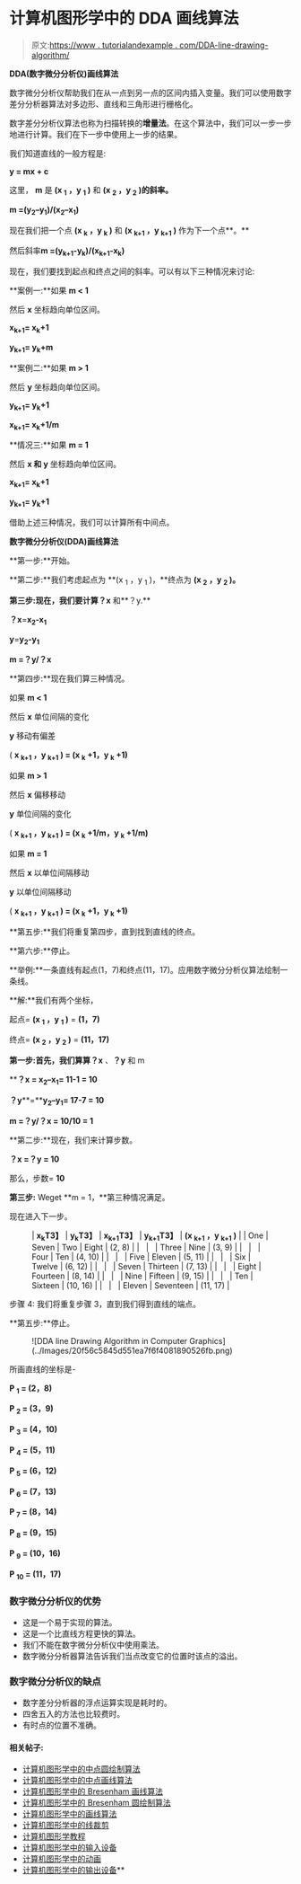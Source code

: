 # 计算机图形学中的 DDA 画线算法

> 原文:[https://www . tutorialandexample . com/DDA-line-drawing-algorithm/](https://www.tutorialandexample.com/dda-line-drawing-algorithm/)

**DDA(数字微分分析仪)画线算法**

数字微分分析仪帮助我们在从一点到另一点的区间内插入变量。我们可以使用数字差分分析器算法对多边形、直线和三角形进行栅格化。

数字差分分析仪算法也称为扫描转换的**增量法**。在这个算法中，我们可以一步一步地进行计算。我们在下一步中使用上一步的结果。

我们知道直线的一般方程是:

**y = mx + c**

这里， **m** 是 **(x <sub>1</sub> ，y <sub>1</sub> )** 和 **(x <sub>2</sub> ，y <sub>2</sub> )的斜率。**

**m =(y<sub>2</sub>–y<sub>1</sub>)/(x<sub>2</sub>–x<sub>1</sub>)**

现在我们把一个点 **(x <sub>k</sub> ，y <sub>k</sub> )** 和 **(x <sub>k+1</sub> ，y <sub>k+1</sub> )** 作为下一个点**。**

然后斜率**m =(y<sub>k+1</sub>-y<sub>k</sub>)/(x<sub>k+1</sub>-x<sub>k</sub>)**

现在，我们要找到起点和终点之间的斜率。可以有以下三种情况来讨论:

**案例一:**如果 **m < 1**

然后 **x** 坐标趋向单位区间。

**x<sub>k+1</sub>= x<sub>k</sub>+1**

**y<sub>k+1</sub>= y<sub>k</sub>+m**

**案例二:**如果 **m > 1**

然后 **y** 坐标趋向单位区间。

**y<sub>k+1</sub>= y<sub>k</sub>+1**

**x<sub>k+1</sub>= x<sub>k</sub>+1/m**

**情况三:**如果 **m = 1**

然后 **x 和 y** 坐标趋向单位区间。

**x<sub>k+1</sub>= x<sub>k</sub>+1**

**y<sub>k+1</sub>= y<sub>k</sub>+1**

借助上述三种情况，我们可以计算所有中间点。

**数字微分分析仪(DDA)画线算法**

**第一步:**开始。

**第二步:**我们考虑起点为 **(x <sub>1</sub> ，y <sub>1</sub> )，**终点为 **(x <sub>2</sub> ，y <sub>2</sub> )。**

**第三步:**现在，我们要计算**？x** 和**？y.**

**？x**=**x<sub>2</sub>-x<sub>1</sub>**

**y**=**y<sub>2</sub>-y<sub>1</sub>**

**m =？y/？x**

**第四步:**现在我们算三种情况。

如果 **m < 1**

然后 **x** 单位间隔的变化

**y** 移动有偏差

( **x <sub>k+1</sub> ，y <sub>k+1</sub> ) = (x <sub>k</sub> +1，y <sub>k</sub> +1)**

如果 **m > 1**

然后 **x** 偏移移动

**y** 单位间隔的变化

( **x <sub>k+1</sub> ，y <sub>k+1</sub> ) = (x <sub>k</sub> +1/m，y <sub>k</sub> +1/m)**

如果 **m = 1**

然后 **x** 以单位间隔移动

**y** 以单位间隔移动

( **x <sub>k+1</sub> ，y <sub>k+1</sub> ) = (x <sub>k</sub> +1，y <sub>k</sub> +1)**

**第五步:**我们将重复第四步，直到找到直线的终点。

**第六步:**停止。

**举例:**一条直线有起点(1，7)和终点(11，17)。应用数字微分分析仪算法绘制一条线。

**解:**我们有两个坐标，

起点= **(x <sub>1</sub> ，y <sub>1</sub> )** = **(1，7)**

终点= **(x <sub>2</sub> ，y <sub>2</sub> )** = **(11，17)**

**第一步:**首先，我们算算**？x** 、**？y** 和 m

 ****？x = x<sub>2</sub>–x<sub>1</sub>= 11-1 = 10**

**？y****=****y<sub>2</sub>–y<sub>1</sub>= 17-7 = 10**

**m =？y/？x = 10/10 = 1**

**第二步:**现在，我们来计算步数。

**？x =？y = 10**

那么，步数= **10**

**第三步:** Weget **m = 1，**第三种情况满足。

现在进入下一步。

<figure class="wp-block-table">

| **x<sub>k</sub>T3】** | **y<sub>k</sub>T3】** | **x<sub>k+1</sub>T3】** | **y<sub>k+1</sub>T3】** | **(x <sub>k+1</sub> ，y <sub>k+1</sub> )** |
| One | Seven | Two | Eight | (2, 8) |
|   |   | Three | Nine | (3, 9) |
|   |   | Four | Ten | (4, 10) |
|   |   | Five | Eleven | (5, 11) |
|   |   | Six | Twelve | (6, 12) |
|   |   | Seven | Thirteen | (7, 13) |
|   |   | Eight | Fourteen | (8, 14) |
|   |   | Nine | Fifteen | (9, 15) |
|   |   | Ten | Sixteen | (10, 16) |
|   |   | Eleven | Seventeen | (11, 17) |

</figure>

步骤 4: 我们将重复步骤 3，直到我们得到直线的端点。

**第五步:**停止。

<figure class="wp-block-image">![DDA line Drawing Algorithm in Computer Graphics](../Images/20f56c5845d551ea7f6f4081890526fb.png)</figure>

所画直线的坐标是-

**P <sub>1</sub> = (2，8)**

**P <sub>2</sub> = (3，9)**

**P <sub>3</sub> = (4，10)**

**P <sub>4</sub> = (5，11)**

**P <sub>5</sub> = (6，12)**

**P <sub>6</sub> = (7，13)**

**P <sub>7</sub> = (8，14)**

**P <sub>8</sub> = (9，15)**

**P <sub>9</sub> = (10，16)**

**P <sub>10</sub> = (11，17)**

### 数字微分分析仪的优势

*   这是一个易于实现的算法。
*   这是一个比直线方程更快的算法。
*   我们不能在数字微分分析仪中使用乘法。
*   数字微分分析器算法告诉我们当点改变它的位置时该点的溢出。

### 数字微分分析仪的缺点

*   数字差分分析器的浮点运算实现是耗时的。
*   四舍五入的方法也比较费时。
*   有时点的位置不准确。

#### 相关帖子:

*   [计算机图形学中的中点圆绘制算法](https://www.tutorialandexample.com/midpoint-circle-drawing-algorithm/)
*   [计算机图形学中的中点画线算法](https://www.tutorialandexample.com/mid-point-line-drawing-algorithm/)
*   [计算机图形学中的 Bresenham 画线算法](https://www.tutorialandexample.com/bresenhams-line-drawing-algorithm/)
*   [计算机图形学中的 Bresenham 圆绘制算法](https://www.tutorialandexample.com/bresenhams-circle-drawing-algorithm/)
*   [计算机图形学中的画线算法](https://www.tutorialandexample.com/line-drawing-algorithm/)
*   [计算机图形学中的线裁剪](https://www.tutorialandexample.com/line-clipping/)
*   [计算机图形学教程](https://www.tutorialandexample.com/computer-graphics-tutorial/)
*   [计算机图形学中的输入设备](https://www.tutorialandexample.com/input-devices-in-computer-graphics/)
*   [计算机图形学中的动画](https://www.tutorialandexample.com/animation-in-computer-graphics/)
*   [计算机图形学中的输出设备](https://www.tutorialandexample.com/output-devices-in-computer-graphics/)**